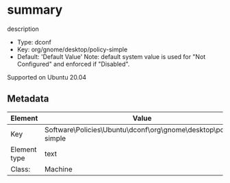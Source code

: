 # summary

description

- Type: dconf
- Key: org/gnome/desktop/policy-simple
- Default: 'Default Value'
Note: default system value is used for "Not Configured" and enforced if "Disabled".

Supported on Ubuntu 20.04



## Metadata

| Element      | Value            |
| ---          | ---              |
| Key          | Software\Policies\Ubuntu\dconf\org\gnome\desktop\policy-simple         |
| Element type | text |
| Class:       | Machine       |
